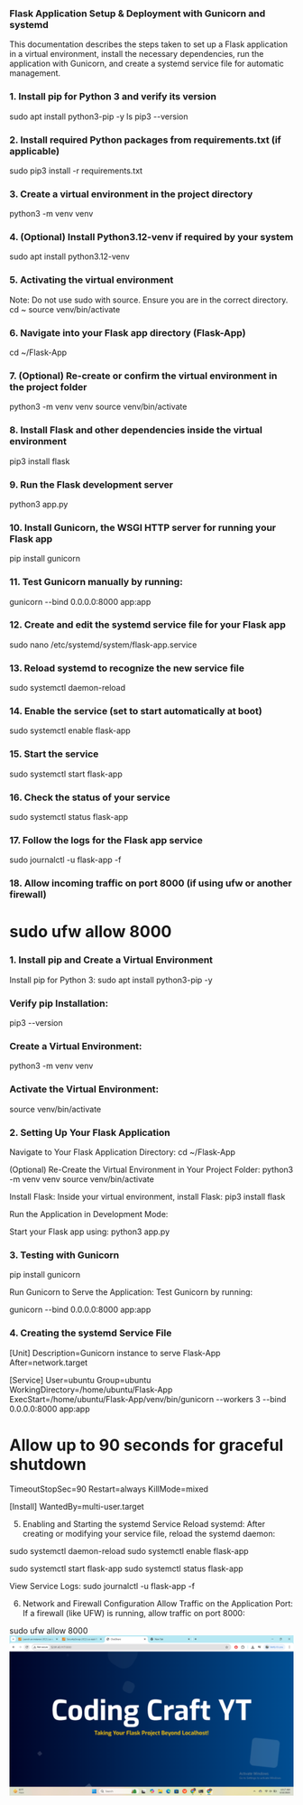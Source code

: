 ### Flask Application Setup & Deployment with Gunicorn and systemd
  
  This documentation describes the steps taken to set up a Flask application in a virtual environment, install the necessary dependencies, run the application with Gunicorn, and create a systemd service file for automatic management.



### 1. Install pip for Python 3 and verify its version
sudo apt install python3-pip -y
ls
pip3 --version

### 2. Install required Python packages from requirements.txt (if applicable)
sudo pip3 install -r requirements.txt

### 3. Create a virtual environment in the project directory
python3 -m venv venv

### 4. (Optional) Install Python3.12-venv if required by your system
sudo apt install python3.12-venv

### 5. Activating the virtual environment
  Note: Do not use sudo with source. Ensure you are in the correct directory.
cd ~
source venv/bin/activate

### 6. Navigate into your Flask app directory (Flask-App)
cd ~/Flask-App

### 7. (Optional) Re-create or confirm the virtual environment in the project folder
python3 -m venv venv
source venv/bin/activate

### 8. Install Flask and other dependencies inside the virtual environment
pip3 install flask

### 9. Run the Flask development server
python3 app.py

### 10. Install Gunicorn, the WSGI HTTP server for running your Flask app
pip install gunicorn

### 11. Test Gunicorn manually by running:
gunicorn --bind 0.0.0.0:8000 app:app

### 12. Create and edit the systemd service file for your Flask app
sudo nano /etc/systemd/system/flask-app.service

### 13. Reload systemd to recognize the new service file
sudo systemctl daemon-reload

### 14. Enable the service (set to start automatically at boot)
sudo systemctl enable flask-app

### 15. Start the service
sudo systemctl start flask-app

### 16. Check the status of your service
sudo systemctl status flask-app

### 17. Follow the logs for the Flask app service
sudo journalctl -u flask-app -f

### 18. Allow incoming traffic on port 8000 (if using ufw or another firewall)
sudo ufw allow 8000
=========================================

### 1. Install pip and Create a Virtual Environment
 Install pip for Python 3:
 sudo apt install python3-pip -y

### Verify pip Installation:
pip3 --version

### Create a Virtual Environment:
python3 -m venv venv

### Activate the Virtual Environment:
source venv/bin/activate
 
 ### 2. Setting Up Your Flask Application

 Navigate to Your Flask Application Directory:
   cd ~/Flask-App

(Optional) Re-Create the Virtual Environment in Your Project Folder:
python3 -m venv venv
source venv/bin/activate


Install Flask:
Inside your virtual environment, install Flask:
pip3 install flask


Run the Application in Development Mode:

Start your Flask app using:
python3 app.py

### 3. Testing with Gunicorn
  pip install gunicorn

Run Gunicorn to Serve the Application:
Test Gunicorn by running:

gunicorn --bind 0.0.0.0:8000 app:app

### 4. Creating the systemd Service File

[Unit]
Description=Gunicorn instance to serve Flask-App
After=network.target

[Service]
User=ubuntu
Group=ubuntu
WorkingDirectory=/home/ubuntu/Flask-App
ExecStart=/home/ubuntu/Flask-App/venv/bin/gunicorn --workers 3 --bind 0.0.0.0:8000 app:app

# Allow up to 90 seconds for graceful shutdown
TimeoutStopSec=90
Restart=always
KillMode=mixed

[Install]
WantedBy=multi-user.target


5. Enabling and Starting the systemd Service
Reload systemd:
After creating or modifying your service file, reload the systemd daemon:

sudo systemctl daemon-reload
sudo systemctl enable flask-app

sudo systemctl start flask-app
sudo systemctl status flask-app

View Service Logs:
sudo journalctl -u flask-app -f

6. Network and Firewall Configuration
  Allow Traffic on the Application Port:
If a firewall (like UFW) is running, allow traffic on port 8000:

sudo ufw allow 8000
![](./images/pythontask.png)